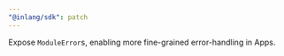```yaml
---
"@inlang/sdk": patch
---
```


Expose `ModuleError`s, enabling more fine-grained error-handling in Apps.
